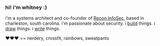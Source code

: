 ### hi! i'm whitney :)

i'm a systems architect and co-founder of [Recon InfoSec](https://www.reconinfosec.com), based in charleston, south carolina. i'm passionate about security. i [build](https://whitneychampion.com/portfolio/index.html) things. i [draw](https://angry.unicorns.lol) things. i [write](https://short-stack.net) things.

❤️❤️❤️ == nerdery, crossfit, rainbows, sweatpants
